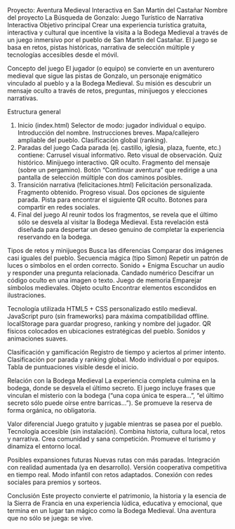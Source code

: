 Proyecto: Aventura Medieval Interactiva en San Martín del Castañar
Nombre del proyecto
La Búsqueda de Gonzalo: Juego Turístico de Narrativa Interactiva
Objetivo principal
Crear una experiencia turística gratuita, interactiva y cultural que incentive la visita a la Bodega Medieval a través de un juego inmersivo por el pueblo de San Martín del Castañar. El juego se basa en retos, pistas históricas, narrativa de selección múltiple y tecnologías accesibles desde el móvil.

Concepto del juego
El jugador (o equipo) se convierte en un aventurero medieval que sigue las pistas de Gonzalo, un personaje enigmático vinculado al pueblo y a la Bodega Medieval. Su misión es descubrir un mensaje oculto a través de retos, preguntas, minijuegos y elecciones narrativas.

Estructura general
1. Inicio (index.html)
Selector de modo: jugador individual o equipo.
Introducción del nombre.
Instrucciones breves.
Mapa/callejero ampliable del pueblo.
Clasificación global (ranking).
2. Paradas del juego
Cada parada (ej. castillo, iglesia, plaza, fuente, etc.) contiene:
Carrusel visual informativo.
Reto visual de observación.
Quiz histórico.
Minijuego interactivo.
QR oculto.
Fragmento del mensaje (sobre un pergamino).
Botón “Continuar aventura” que redirige a una pantalla de selección múltiple con dos caminos posibles.
3. Transición narrativa (felicitaciones.html)
Felicitación personalizada.
Fragmento obtenido.
Progreso visual.
Dos opciones de siguiente parada.
Pista para encontrar el siguiente QR oculto.
Botones para compartir en redes sociales.
4. Final del juego
Al reunir todos los fragmentos, se revela que el último sólo se desvela al visitar la Bodega Medieval.
Esta revelación está diseñada para despertar un deseo genuino de completar la experiencia reservando en la bodega.

Tipos de retos y minijuegos
Busca las diferencias
Comparar dos imágenes casi iguales del pueblo.
Secuencia mágica (tipo Simon)
Repetir un patrón de luces o símbolos en el orden correcto.
Sonido + Enigma
Escuchar un audio y responder una pregunta relacionada.
Candado numérico
Descifrar un código oculto en una imagen o texto.
Juego de memoria
Emparejar símbolos medievales.
Objeto oculto
Encontrar elementos escondidos en ilustraciones.

Tecnología utilizada
HTML5 + CSS personalizado estilo medieval.
JavaScript puro (sin frameworks) para máxima compatibilidad offline.
localStorage para guardar progreso, ranking y nombre del jugador.
QR físicos colocados en ubicaciones estratégicas del pueblo.
Sonidos y animaciones suaves.

Clasificación y gamificación
Registro de tiempo y aciertos al primer intento.
Clasificación por parada y ranking global.
Modo individual o por equipos.
Tabla de puntuaciones visible desde el inicio.

Relación con la Bodega Medieval
La experiencia completa culmina en la bodega, donde se desvela el último secreto.
El juego incluye frases que vinculan el misterio con la bodega (“una copa única te espera...”, “el último secreto sólo puede oírse entre barricas…”).
Se promueve la reserva de forma orgánica, no obligatoria.

Valor diferencial
Juego gratuito y jugable mientras se pasea por el pueblo.
Tecnología accesible (sin instalación).
Combina historia, cultura local, retos y narrativa.
Crea comunidad y sana competición.
Promueve el turismo y dinamiza el entorno local.

Posibles expansiones futuras
Nuevas rutas con más paradas.
Integración con realidad aumentada (ya en desarrollo).
Versión cooperativa competitiva en tiempo real.
Modo infantil con retos adaptados.
Conexión con redes sociales para premios y sorteos.

Conclusión
Este proyecto convierte el patrimonio, la historia y la esencia de la Sierra de Francia en una experiencia lúdica, educativa y emocional, que termina en un lugar tan mágico como la Bodega Medieval. Una aventura que no sólo se juega: se vive.
